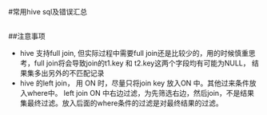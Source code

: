 #常用hive sql及错误汇总
##

##注意事项
* hive 支持full join, 但实际过程中需要full join还是比较少的，用的时候慎重思考，full join将会导致join的t1.key 和 t2.key这两个字段均有可能为NULL，
结果集多出另外的不匹配记录
* hive 的left join， 用 ON 时，尽量只将join key 放入ON 中。其他过来条件放入where中。
left join ON 中右边过滤，为先筛选右边，然后join，不是结果集最终过滤。放入后面的where条件的过滤是对最终结果的过滤。